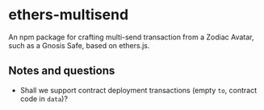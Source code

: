 # ethers-multisend

An npm package for crafting multi-send transaction from a Zodiac Avatar, such as a Gnosis Safe, based on ethers.js.

## Notes and questions

- Shall we support contract deployment transactions (empty `to`, contract code in `data`)?
